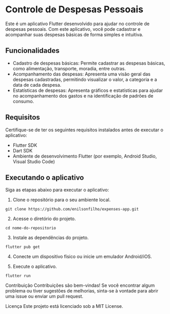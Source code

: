 # Controle de Despesas Pessoais

Este é um aplicativo Flutter desenvolvido para ajudar no controle de despesas pessoais. Com este aplicativo, você pode cadastrar e acompanhar suas despesas básicas de forma simples e intuitiva.

## Funcionalidades
- Cadastro de despesas básicas: Permite cadastrar as despesas básicas, como alimentação, transporte, moradia, entre outras.
- Acompanhamento das despesas: Apresenta uma visão geral das despesas cadastradas, permitindo visualizar o valor, a categoria e a data de cada despesa.
- Estatísticas de despesas: Apresenta gráficos e estatísticas para ajudar no acompanhamento dos gastos e na identificação de padrões de consumo.

## Requisitos

Certifique-se de ter os seguintes requisitos instalados antes de executar o aplicativo:

- Flutter SDK
- Dart SDK
- Ambiente de desenvolvimento Flutter (por exemplo, Android Studio, Visual Studio Code)

## Executando o aplicativo

Siga as etapas abaixo para executar o aplicativo:

1. Clone o repositório para o seu ambiente local.

```
git clone https://github.com/enilsonfilho/expenses-app.git
```

2. Acesse o diretório do projeto.

```
cd nome-do-repositorio
```

3. Instale as dependências do projeto.

```
flutter pub get
```

4. Conecte um dispositivo físico ou inicie um emulador Android/iOS.

5. Execute o aplicativo.

```
flutter run
```

Contribuição
Contribuições são bem-vindas! Se você encontrar algum problema ou tiver sugestões de melhorias, sinta-se à vontade para abrir uma issue ou enviar um pull request.

Licença
Este projeto está licenciado sob a MIT License.
